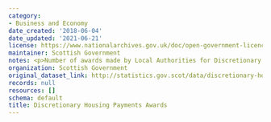 ```yaml
---
category:
- Business and Economy
date_created: '2018-06-04'
date_updated: '2021-06-21'
license: https://www.nationalarchives.gov.uk/doc/open-government-licence/version/3/
maintainer: Scottish Government
notes: <p>Number of awards made by Local Authorities for Discretionary Housing Payments.</p>
organization: Scottish Government
original_dataset_link: http://statistics.gov.scot/data/discretionary-housing-payments-awards
records: null
resources: []
schema: default
title: Discretionary Housing Payments Awards
---
```

